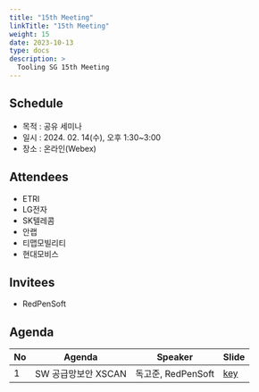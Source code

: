 ```yaml
---
title: "15th Meeting"
linkTitle: "15th Meeting"
weight: 15
date: 2023-10-13
type: docs
description: >
  Tooling SG 15th Meeting
---
```


## Schedule

* 목적 : 공유 세미나
* 일시 : 2024. 02. 14(수), 오후 1:30~3:00
* 장소 : 온라인(Webex)

## Attendees
* ETRI
* LG전자
* SK텔레콤 
* 안랩
* 티맵모빌리티
* 현대모비스

## Invitees
* RedPenSoft

## Agenda
| No | Agenda           | Speaker | Slide |
|----|-----------------|------|------|
| 1  | SW 공급망보안 XSCAN | 독고준, RedPenSoft | [key](XSCAN_introduction.pdf) |
